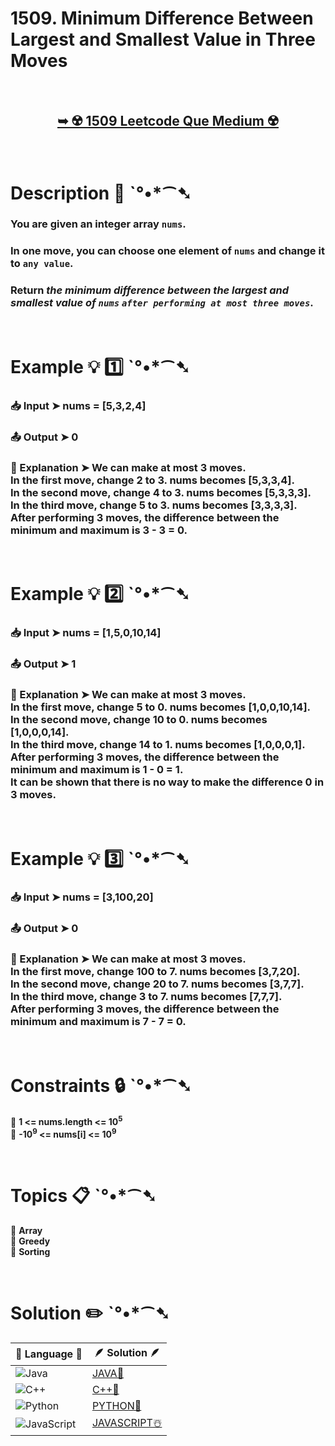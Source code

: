 # 1509. Minimum Difference Between Largest and Smallest Value in Three Moves

</br>

<h2 align="center"> 

<a href="https://leetcode.com/problems/minimum-difference-between-largest-and-smallest-value-in-three-moves/description/?envType=daily-question&envId=2024-07-03"><strong>➥ ☢️ 1509 Leetcode Que Medium ☢️ </strong></a>
</h2>

</br>

# Description 📜 ˋ°•*⁀➷

### You are given an integer array `nums`.

### In one move, you can choose one element of `nums` and change it to `any value`.

### Return *the minimum difference between the largest and smallest value of `nums` `after performing at most three moves`*.



</br>

# Example 💡 1️⃣ ˋ°•*⁀➷

  ### 📥 Input  ➤ nums = [5,3,2,4]

  ### 📤 Output  ➤ 0

  ### 🔦 Explanation  ➤ We can make at most 3 moves.</br> In the first move, change 2 to 3. nums becomes [5,3,3,4].</br> In the second move, change 4 to 3. nums becomes [5,3,3,3].</br> In the third move, change 5 to 3. nums becomes [3,3,3,3].</br> After performing 3 moves, the difference between the minimum and maximum is 3 - 3 = 0.

</br>

# Example 💡 2️⃣ ˋ°•*⁀➷

  ### 📥 Input ➤ nums = [1,5,0,10,14]

  ### 📤 Output  ➤ 1

  ### 🔦 Explanation ➤ We can make at most 3 moves.</br> In the first move, change 5 to 0. nums becomes [1,0,0,10,14].</br> In the second move, change 10 to 0. nums becomes [1,0,0,0,14].</br> In the third move, change 14 to 1. nums becomes [1,0,0,0,1].</br> After performing 3 moves, the difference between the minimum and maximum is 1 - 0 = 1.</br> It can be shown that there is no way to make the difference 0 in 3 moves.



</br>

# Example 💡 3️⃣ ˋ°•*⁀➷

  ### 📥 Input ➤ nums = [3,100,20]

  ### 📤 Output  ➤ 0

  ### 🔦 Explanation  ➤ We can make at most 3 moves.</br> In the first move, change 100 to 7. nums becomes [3,7,20].</br> In the second move, change 20 to 7. nums becomes [3,7,7].</br> In the third move, change 3 to 7. nums becomes [7,7,7].</br> After performing 3 moves, the difference between the minimum and maximum is 7 - 7 = 0.

</br>

# Constraints 🔒 ˋ°•*⁀➷

🔹 **1 <= nums.length <= 10<sup>5</sup>** </br>
🔹 **-10<sup>9</sup>  <= nums[i] <= 10<sup>9</sup>** </br>

</br>

# Topics 📋 ˋ°•*⁀➷

🔸 **Array**  </br>
🔸 **Greedy**  </br>
🔸 **Sorting**  </br>


</br>

# Solution ✏️ ˋ°•*⁀➷

| 📒 Language 📒  | 🪶 Solution 🪶 |
| ------------- | ------------- |
|  ![Java](https://img.shields.io/badge/java-%23ED8B00.svg?style=for-the-badge&logo=openjdk&logoColor=white)  | [JAVA🍁](https://github.com/Prakhar-002/LEETCODE/blob/main/%F0%9F%93%9C%20Daily%20Challange%20%F0%9F%92%A1/07%20July%20%20%F0%9F%8F%96%EF%B8%8F%202024/03%20-%2007%20-%202024%20---%201509.%20Minimum%20Difference%20Between%20Largest%20and%20Smallest%20Value%20in%20Three%20Moves%20%E2%98%83%EF%B8%8F%20%F0%9F%8D%81%20%F0%9F%8D%B0%20%F0%9F%8E%B2/%F0%9F%8D%81JAVA-1509-MinimumDifferenceBetweenLargestandSmall.java) |
|  ![C++](https://img.shields.io/badge/c++-%2300599C.svg?style=for-the-badge&logo=c%2B%2B&logoColor=white)  | [C++🎲](https://github.com/Prakhar-002/LEETCODE/blob/main/%F0%9F%93%9C%20Daily%20Challange%20%F0%9F%92%A1/07%20July%20%20%F0%9F%8F%96%EF%B8%8F%202024/03%20-%2007%20-%202024%20---%201509.%20Minimum%20Difference%20Between%20Largest%20and%20Smallest%20Value%20in%20Three%20Moves%20%E2%98%83%EF%B8%8F%20%F0%9F%8D%81%20%F0%9F%8D%B0%20%F0%9F%8E%B2/%F0%9F%8E%B2CPP-1509-MinimumDifferenceBetweenLargestandSmall.cpp)  |
|  ![Python](https://img.shields.io/badge/python-3670A0?style=for-the-badge&logo=python&logoColor=ffdd54)    | [PYTHON🍰](https://github.com/Prakhar-002/LEETCODE/blob/main/%F0%9F%93%9C%20Daily%20Challange%20%F0%9F%92%A1/07%20July%20%20%F0%9F%8F%96%EF%B8%8F%202024/03%20-%2007%20-%202024%20---%201509.%20Minimum%20Difference%20Between%20Largest%20and%20Smallest%20Value%20in%20Three%20Moves%20%E2%98%83%EF%B8%8F%20%F0%9F%8D%81%20%F0%9F%8D%B0%20%F0%9F%8E%B2/%F0%9F%8D%B0PYTHON-1509-MinimumDifferenceBetweenLargestandSmall.py) |
| ![JavaScript](https://img.shields.io/badge/javascript-%23323330.svg?style=for-the-badge&logo=javascript&logoColor=%23F7DF1E)   | [JAVASCRIPT☃️](https://github.com/Prakhar-002/LEETCODE/blob/main/%F0%9F%93%9C%20Daily%20Challange%20%F0%9F%92%A1/07%20July%20%20%F0%9F%8F%96%EF%B8%8F%202024/03%20-%2007%20-%202024%20---%201509.%20Minimum%20Difference%20Between%20Largest%20and%20Smallest%20Value%20in%20Three%20Moves%20%E2%98%83%EF%B8%8F%20%F0%9F%8D%81%20%F0%9F%8D%B0%20%F0%9F%8E%B2/%E2%98%83%EF%B8%8FJAVASCRIPT-1509-MinimumDifferenceBetweenLargestandSmall.js) |

